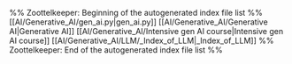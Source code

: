 %% Zoottelkeeper: Beginning of the autogenerated index file list  %%
 [[AI/Generative_AI/gen_ai.py|gen_ai.py]]
 [[AI/Generative_AI/Generative AI|Generative AI]]
 [[AI/Generative_AI/Intensive gen AI course|Intensive gen AI course]]
 [[AI/Generative_AI/LLM/_Index_of_LLM|_Index_of_LLM]]
%% Zoottelkeeper: End of the autogenerated index file list  %%
